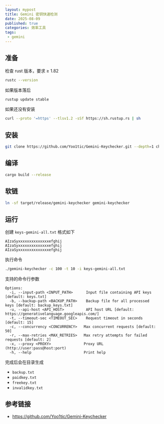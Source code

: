 ```yaml
---
layout: mypost
title: Gemini 密钥快速检测
date: 2025-08-09
published: true
categories: 效率工具
tags: 
 - gemini
---
```


## 准备

检查 rust 版本，要求 ≥ 1.82

```bash
rustc --version
```

如果版本落后

```bash
rustup update stable
```

如果还没有安装

```bash
curl --proto '=https' --tlsv1.2 -sSf https://sh.rustup.rs | sh
```

## 安装

```bash
git clone https://github.com/Yoo1tic/Gemini-Keychecker.git --depth=1 checker && cd $_
```

## 编译

```bash
cargo build --release
```

## 软链

```bash
ln -sf target/release/gemini-keychecker gemini-keychecker
```

## 运行

创建 `keys-gemini-all.txt` 格式如下

```
AIzaSyxxxxxxxxxxxxxxefghij
AIzaSyxxxxxxxxxxxxxxefghij
AIzaSyxxxxxxxxxxxxxxefghij
```

执行命令

```bash
./gemini-keychecker -c 100 -t 10 -i keys-gemini-all.txt
```

支持的命令行参数

```text
Options:
  -i, --input-path <INPUT_PATH>      Input file containing API keys [default: keys.txt]
  -b, --backup-path <BACKUP_PATH>    Backup file for all processed keys [default: backup_keys.txt]
  -u, --api-host <API_HOST>          API host URL [default: https://generativelanguage.googleapis.com/]
  -t, --timeout-sec <TIMEOUT_SEC>    Request timeout in seconds [default: 15]
  -c, --concurrency <CONCURRENCY>   Max concurrent requests [default: 50]
  -r, --max-retries <MAX_RETRIES>   Max retry attempts for failed requests [default: 2]
  -x, --proxy <PROXY>               Proxy URL (http://user:pass@host:port)
  -h, --help                        Print help
```

完成后会在目录生成

- `backup.txt`
- `paidkey.txt`
- `freekey.txt`
- `invalidkey.txt`

## 参考链接

- https://github.com/Yoo1tic/Gemini-Keychecker